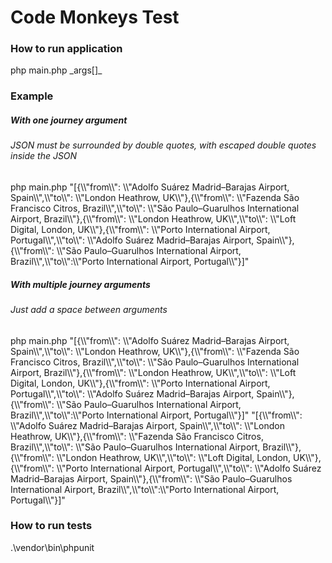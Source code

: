<h1>Code Monkeys Test</h1>

<h3>How to run application</h3>
<span>php main.php _args[]_</span>

<h3>Example</h3>
<h5>With one journey argument</h5>
<h6>JSON must be surrounded by double quotes, with escaped double quotes inside the JSON</h6>
<span>php main.php "[{\\"from\\": \\"Adolfo Suárez Madrid–Barajas Airport, Spain\\",\\"to\\": \\"London Heathrow, UK\\"},{\\"from\\": \\"Fazenda São Francisco Citros, Brazil\\",\\"to\\": \\"São Paulo–Guarulhos International Airport, Brazil\\"},{\\"from\\": \\"London Heathrow, UK\\",\\"to\\": \\"Loft Digital, London, UK\\"},{\\"from\\": \\"Porto International Airport, Portugal\\",\\"to\\": \\"Adolfo Suárez Madrid–Barajas Airport, Spain\\"},{\\"from\\": \\"São Paulo–Guarulhos International Airport, Brazil\\",\\"to\\":\\"Porto International Airport, Portugal\\"}]"</span>

<h5>With multiple journey arguments</h5>
<h6>Just add a space between arguments</h6>
<span>php main.php "[{\\"from\\": \\"Adolfo Suárez Madrid–Barajas Airport, Spain\\",\\"to\\": \\"London Heathrow, UK\\"},{\\"from\\": \\"Fazenda São Francisco Citros, Brazil\\",\\"to\\": \\"São Paulo–Guarulhos International Airport, Brazil\\"},{\\"from\\": \\"London Heathrow, UK\\",\\"to\\": \\"Loft Digital, London, UK\\"},{\\"from\\": \\"Porto International Airport, Portugal\\",\\"to\\": \\"Adolfo Suárez Madrid–Barajas Airport, Spain\\"},{\\"from\\": \\"São Paulo–Guarulhos International Airport, Brazil\\",\\"to\\":\\"Porto International Airport, Portugal\\"}]" "[{\\"from\\": \\"Adolfo Suárez Madrid–Barajas Airport, Spain\\",\\"to\\": \\"London Heathrow, UK\\"},{\\"from\\": \\"Fazenda São Francisco Citros, Brazil\\",\\"to\\": \\"São Paulo–Guarulhos International Airport, Brazil\\"},{\\"from\\": \\"London Heathrow, UK\\",\\"to\\": \\"Loft Digital, London, UK\\"},{\\"from\\": \\"Porto International Airport, Portugal\\",\\"to\\": \\"Adolfo Suárez Madrid–Barajas Airport, Spain\\"},{\\"from\\": \\"São Paulo–Guarulhos International Airport, Brazil\\",\\"to\\":\\"Porto International Airport, Portugal\\"}]"</span>

<h3>How to run tests</h3>
<span>.\vendor\bin\phpunit</span>